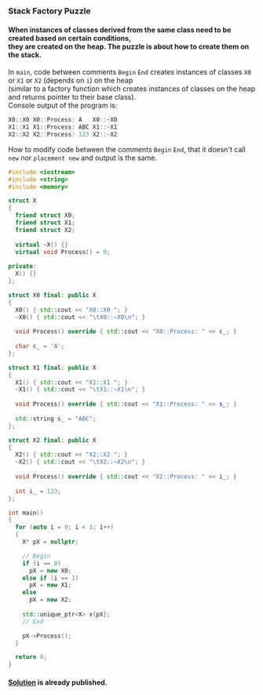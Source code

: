 ### Stack Factory Puzzle

#### When instances of classes derived from the same class need to be created based on certain conditions,<br/>they are created on the heap. The puzzle is about how to create them on the stack.


In `main`, code between comments `Begin` `End` creates instances of classes `X0` or `X1` or `X2` (depends on `i`) on the heap<br/>
(similar to a factory function which creates instances of classes on the heap and returns pointer to their base class).<br/>
Console output of the program is:
```C++
X0::X0 X0::Process: A   X0::~X0
X1::X1 X1::Process: ABC	X1::~X1
X2::X2 X2::Process: 123	X2::~X2
```
How to modify code between the comments `Begin` `End`, that it doesn't call `new` nor `placement new` and output is the same.<br/>

```C++
#include <iostream>
#include <string>
#include <memory>

struct X
{
  friend struct X0;
  friend struct X1;
  friend struct X2;
  
  virtual ~X() {}
  virtual void Process() = 0;
  
private:
  X() {}
};

struct X0 final: public X
{
  X0() { std::cout << "X0::X0 "; }
  ~X0() { std::cout << "\tX0::~X0\n"; }
    
  void Process() override { std::cout << "X0::Process: " << c_; }
  
  char c_ = 'A';
};

struct X1 final: public X
{
  X1() { std::cout << "X1::X1 "; }
  ~X1() { std::cout << "\tX1::~X1\n"; }
    
  void Process() override { std::cout << "X1::Process: " << s_; }
  
  std::string s_ = "ABC";
};

struct X2 final: public X
{
  X2() { std::cout << "X2::X2 "; }
  ~X2() { std::cout << "\tX2::~X2\n"; }
    
  void Process() override { std::cout << "X2::Process: " << i_; }
  
  int i_ = 123;
};

int main()
{
  for (auto i = 0; i < 3; i++) 
  {
    X* pX = nullptr;

    // Begin 
    if (i == 0)
      pX = new X0;
    else if (i == 1)
      pX = new X1;
    else 
      pX = new X2;
      
    std::unique_ptr<X> x{pX};    
    // End

    pX->Process();
  }

  return 0;
}
```

#### [Solution](https://github.com/amarmer/Stack-Factory-Puzzle/pull/2) is already published. 
